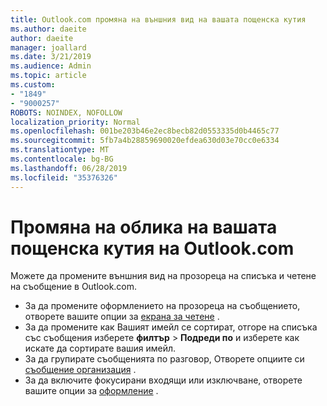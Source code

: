 ```yaml
---
title: Outlook.com промяна на външния вид на вашата пощенска кутия
ms.author: daeite
author: daeite
manager: joallard
ms.date: 3/21/2019
ms.audience: Admin
ms.topic: article
ms.custom:
- "1849"
- "9000257"
ROBOTS: NOINDEX, NOFOLLOW
localization_priority: Normal
ms.openlocfilehash: 001be203b46e2ec8becb82d0553335d0b4465c77
ms.sourcegitcommit: 5fb7a4b28859690020efdea630d03e70cc0e6334
ms.translationtype: MT
ms.contentlocale: bg-BG
ms.lasthandoff: 06/28/2019
ms.locfileid: "35376326"
---
```

# <a name="change-the-look-of-your-outlookcom-mailbox"></a>Промяна на облика на вашата пощенска кутия на Outlook.com

Можете да промените външния вид на прозореца на списъка и четене на съобщение в Outlook.com.

- За да промените оформлението на прозореца на съобщението, отворете вашите опции за [екрана за четене](https://outlook.live.com/mail/options/mail/layout/readingPane) .
- За да промените как Вашият имейл се сортират, отгоре на списъка със съобщения изберете **филтър** > **Подреди по** и изберете как искате да сортирате вашия имейл.
- За да групирате съобщенията по разговор, Отворете опциите си [съобщение организация](https://outlook.live.com/mail/options/mail/layout/conversations) .
- За да включите фокусирани входящи или изключване, отворете вашите опции за [оформление](https://outlook.live.com/mail/options/mail/layout/focused) .